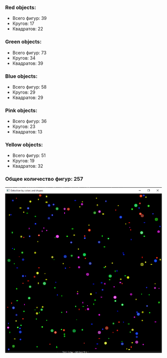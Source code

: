 ### Red objects:

- Всего фигур: 39
- Кругов: 17
- Квадратов: 22

### Green objects:

- Всего фигур: 73
- Кругов: 34
- Квадратов: 39

### Blue objects:

- Всего фигур: 58
- Кругов: 29
- Квадратов: 29

### Pink objects:

- Всего фигур: 36
- Кругов: 23
- Квадратов: 13

### Yellow objects:

- Всего фигур: 51
- Кругов: 19
- Квадратов: 32

### Общее количество фигур: 257

![Alt text](pic/image.png)
